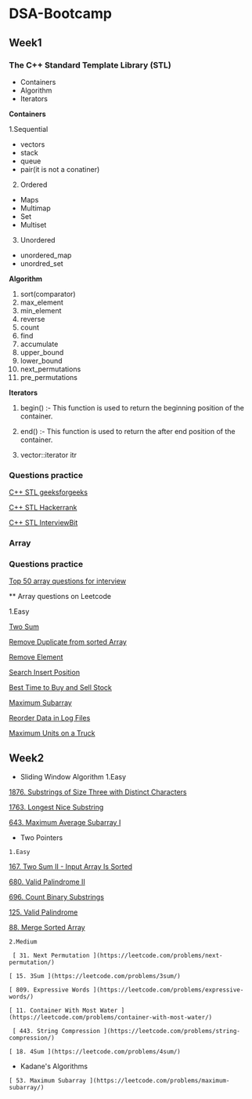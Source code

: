 # DSA-Bootcamp
## Week1
### The C++ Standard Template Library (STL)
- Containers
- Algorithm
- Iterators

**Containers**

1.Sequential
 - vectors
 - stack
 - queue
 - pair(it is not a conatiner)
 2. Ordered
 - Maps
 - Multimap
 - Set
 - Multiset
 3. Unordered
 - unordered_map
 - unordred_set

**Algorithm**

1. sort(comparator)
2. max_element
3. min_element
4. reverse
5. count
6. find
7. accumulate
8. upper_bound
9. lower_bound
10. next_permutations
11. pre_permutations

**Iterators**

1. begin() :- This function is used to return the beginning position of the container.

2. end() :- This function is used to return the after end position of the container.
3. vector<int>::iterator itr
 
 ### Questions practice
 [C++ STL geeksforgeeks ](https://practice.geeksforgeeks.org/batch/fork-cpp)
 
 [C++ STL Hackerrank ](https://www.hackerrank.com/domains/cpp/stl/page/1)
 
 [C++ STL InterviewBit ](https://www.interviewbit.com/courses/fast-track-cpp/topics/stl/)
 
 ### Array
 
 ### Questions practice
 
 [Top 50 array questions for interview](https://www.geeksforgeeks.org/top-50-array-coding-problems-for-interviews/)
 
  ** Array questions on Leetcode
 
 1.Easy
 
 [ Two Sum](https://leetcode.com/problems/two-sum/)
 
 [ Remove Duplicate from sorted Array ](https://leetcode.com/problems/remove-duplicates-from-sorted-array/)
 
 [ Remove Element ](https://leetcode.com/problems/remove-element/)
 
 [ Search Insert Position ](https://leetcode.com/problems/search-insert-position/)
 
 [ Best Time to Buy and Sell Stock ](https://leetcode.com/problems/best-time-to-buy-and-sell-stock/)
 
 [ Maximum Subarray ](https://leetcode.com/problems/maximum-subarray/)
 
 [ Reorder Data in Log Files ](https://leetcode.com/problems/reorder-data-in-log-files/)
 
 [ Maximum Units on a Truck ](https://leetcode.com/problems/maximum-units-on-a-truck/)
 
 ## Week2
   *  Sliding Window Algorithm
   1.Easy
 
   [1876. Substrings of Size Three with Distinct Characters](https://leetcode.com/problems/substrings-of-size-three-with-distinct-characters/)
 
   [1763. Longest Nice Substring](https://leetcode.com/problems/longest-nice-substring/)
 
   [643. Maximum Average Subarray I](https://leetcode.com/problems/maximum-average-subarray-i/)
 
   *  Two Pointers
 
    1.Easy 
 
   [ 167. Two Sum II - Input Array Is Sorted ](https://leetcode.com/problems/two-sum-ii-input-array-is-sorted/)
 
   [ 680. Valid Palindrome II ](https://leetcode.com/problems/valid-palindrome-ii/)
 
   [ 696. Count Binary Substrings ](https://leetcode.com/problems/count-binary-substrings/)
    
   [ 125. Valid Palindrome ](https://leetcode.com/problems/valid-palindrome/)
    
   [ 88. Merge Sorted Array ](https://leetcode.com/problems/merge-sorted-array/)
 
    2.Medium
 
     [ 31. Next Permutation ](https://leetcode.com/problems/next-permutation/)
 
    [ 15. 3Sum ](https://leetcode.com/problems/3sum/)
 
    [ 809. Expressive Words ](https://leetcode.com/problems/expressive-words/)
 
    [ 11. Container With Most Water ](https://leetcode.com/problems/container-with-most-water/)
     
     [ 443. String Compression ](https://leetcode.com/problems/string-compression/)
   
    [ 18. 4Sum ](https://leetcode.com/problems/4sum/)
 
   *  Kadane's Algorithms
 
    [ 53. Maximum Subarray ](https://leetcode.com/problems/maximum-subarray/)
  
 
